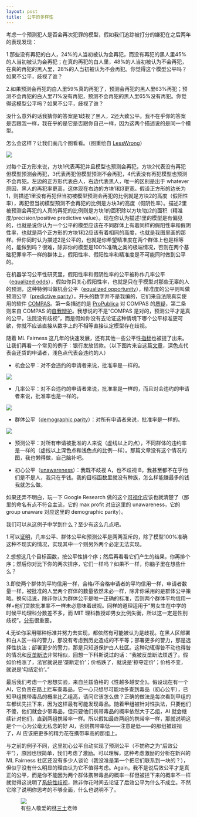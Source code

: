 ```yaml
---
layout: post
title:  公平的多样性
---
```

考虑一个预测犯人是否会再次犯罪的模型，假如我们追踪被打分的嫌犯在之后两年的表现发现：

1.那些没有再犯的白人，24%的人当初被认为会再犯，而没有再犯的黑人里45%的人当初被认为会再犯；在真的再犯的白人里，48%的人当初被认为不会再犯，在真的再犯的黑人里，28%的人当初被认为不会再犯。你觉得这个模型公平吗？如果不公平，歧视了谁？

2.如果预测会再犯的白人里59%真的再犯了，预测会再犯的黑人里63%再犯；预测不会再犯的白人里71%没有再犯，预测不会再犯的黑人里65%没有再犯。你觉得这模型公平吗？如果不公平，歧视了谁？

没什么意外的话我猜你的答案是1歧视了黑人，2还大致公平。我不在乎你的答案是否跟我一样，我在乎的是它是否跟你自己一样，因为这两个描述说的是同一个模型。
<!-- excerpt break -->

怎么会这样？让我们画几个图看看。（图重绘自 [LessWrong](https://www.lesswrong.com/posts/ouQNu3hhfKLBRuwR7/no-nonsense-version-of-the-racial-algorithm-bias)）

<img src="/assets/images/lesswrong.png">

对每个正方形来说，方块1代表再犯并且模型也预测会再犯，方块2代表没有再犯但模型预测会再犯，3代表再犯但模型预测不会再犯，4代表没有再犯模型也预测不会再犯。左边的正方形代表白人，右边代表黑人，唯一的区别是出于 whatever 原因，黑人的再犯率更高，这体现在右边的方块1和3更宽。假设正方形的边长为1，则描述1里没有再犯但当初被模型预测会再犯的比例就是方块2的高度（假阳性率），再犯但当初模型预测不会再犯的比例是方块3的高度（假阴性率）。描述2里被预测会再犯的人真的再犯的比例则是方块1的面积除以方块1加2的面积（精准度/precision/positive predictive value）。现在你认为描述1里的模型是有偏见的，也就是说你认为一个公平的模型应该在不同群体上有着同样的假阳性率和假阴性率，也就是两个正方形的方块1和2应该有着相同的高度，也就是我图里画的那样。但你同时认为描述2是公平的，也就是你希望精准度在两个群体上也是相等的，能做到吗？很难，除非你的模型是100%准确之类的极端情况，否则在两个基础犯罪率不一样的群体上，假阳性率、假阳性率和精准度是不可能同时做到公平的。

在机器学习公平性研究里，假阳性率和假阴性率的公平被称作几率公平（[equalized odds](https://developers.google.com/machine-learning/glossary/fairness#equalized-odds)），假如你只关心假阳性率，也就是只在乎模型对那些无辜的人的预测，这种特例叫做机会公平（[equalized opportunity](https://developers.google.com/machine-learning/glossary/fairness#equality-of-opportunity)），精准度的公平则叫做预测公平（[predictive parity](https://developers.google.com/machine-learning/glossary/fairness#predictive-parity)）。开头的数字并不是我编的，它们来自法院真实使用的软件 [COMPAS](https://en.wikipedia.org/wiki/COMPAS_(software))。第一条描述的是 [ProPublica](https://en.wikipedia.org/wiki/ProPublica) 对 COMPAS 的[质疑](https://www.propublica.org/article/machine-bias-risk-assessments-in-criminal-sentencing)，第二条则来自 COMPAS 的[自我辩护](https://www.equivant.com/response-to-propublica-demonstrating-accuracy-equity-and-predictive-parity/)。我想说的不是“COMPAS 是对的，预测公平才是真的公平，法院没有歧视”，而是假如你没有去论证这种情境下哪个公平标准更可欲，你就不应该直接从数字上的不相等直接认定模型存在歧视。

随着 ML Fairness 这几年的快速发展，还有其他一些公平性[指标](https://pair-code.github.io/what-if-tool/ai-fairness.html)也被提了出来。让我们再看一个常见的例子：银行发放贷款。（以下图片来自这篇[文章](https://towardsdatascience.com/how-to-define-fairness-to-detect-and-prevent-discriminatory-outcomes-in-machine-learning-ef23fd408ef2)，深色点代表会还贷的申请者，浅色点代表会违约的人）

- 机会公平：对不会违约的申请者来说，批准率是一样的。

<img src="/assets/images/equalized_opportunity.png">

- 几率公平：对不会违约的申请者来说，批准率是一样的，而且对会违约的申请者来说，批准率也是一样的。

<img src="/assets/images/equalized_odds.png">

- 群体公平（[demographic parity](https://developers.google.com/machine-learning/glossary/fairness#demographic-parity)）：对所有申请者来说，批准率是一样的。
<img src="/assets/images/demographic_parity.png">

- 预测公平：对所有申请被批准的人来说（虚线以上的点），不同群体的违约率是一样的（虚线以上深色点和浅色点的比例一样）。那篇文章没有这个情况的图，我也懒得做，自己脑补吧。

- 初心公平（[unawareness](https://developers.google.com/machine-learning/glossary/fairness#unawareness-to-a-sensitive-attribute)）：我既不歧视 A，也不歧视 B，我甚至都不在乎他们是不是人，我只在乎钱。我的目标函数里就没有种族，怎么样能赚最多的钱我就怎么做。

如果还弄不明白，玩一下 Google Research 做的这个[可视化](https://research.google.com/bigpicture/attacking-discrimination-in-ml/)应该也就清楚了（那里的命名有点不符合主流，它的 max profit 对应这里的 unawareness，它的 group unaware 对应这里的 demographic parity）。

我们可以从这例子中学到什么？至少有这么几点吧。

1.可以[证明](https://towardsdatascience.com/a-tutorial-on-fairness-in-machine-learning-3ff8ba1040cb)，几率公平、群体公平和预测公平是两两互斥的，除了模型100%准确这种不现实的情况，实现其中一个则另外两个必定无法实现。

2.想想这几个目标函数，按公平性排个序；然后再看看它们产生的结果，你再排个序；然后你对比下你的两次排序，它们一样吗？如果不一样，你脑子里在想些什么？

3.即使两个群体的平均信用一样，合格/不合格申请者的平均信用一样，申请者数量一样，被批准的人里两个群体的数量依然未必一样，除非你采用的是群体公平策略。换句话说，除非你认为群体公平是唯一正确的标准，否则两个群体平均信用一样+他们贷款批准率不一样未必意味着歧视。同样的道理适用于“男女生在中学的时候平均理科分数差不多，而 MIT 理科教授却男女比例失衡，所以这一定是性别歧视”。[分布](https://en.wikipedia.org/wiki/Variability_hypothesis)很重要。

4.无论你采用哪种标准并努力去实现，都依然有可能被认为是歧视。在黑人区部署和白人区一样的警力，那没有考虑到历史造成的不平等；部署更多的警力，那是选择性执法；部署更少的警力，那是只知道保护白人社区。这种动辄得咎不动也得咎的情况和[反垄断法](http://headsalon.org/archives/5320.html)非常相似，回想一下科斯说过的话：“我被反垄断法烦透了。假如价格涨了，法官就说是‘垄断定价’；价格跌了，就说是‘掠夺定价’；价格不变，就说是‘勾结定价’。”

最后我们考虑一个思想实验，来自兰兹伯格的《性越多越安全》。假设现在有一个 AI，它负责在路上拦车查毒品，它一心只想尽可能地多查到毒品（初心公平），已知甲组携带毒品的概率比乙组高，请问它该怎么做？正确的做法是每次看到甲组的车都优先拦下来，因为这样最有可能发现毒品。随着甲组被针对性执法，只要他们不傻，他们就会少带毒品，但只要他们携带毒品的概率依然大于乙组，AI 就会继续针对他们，直到两组携带率一样。所以假如最终两组的携带率一样，那就说明这是个一心为公毫无私念的好 AI，否则携带率低——注意是低——的那组被歧视了，AI 应该把更多的精力花在携带率高的那组上。

与之前的例子不同，这里初心公平自动实现了预测公平（不妨称之为“后效公平”），原因也很简单，我们考虑了激励。可以理解，这种考虑激励的分析在新兴的 ML Fairness 社区还没有多少人谈论（我没准是第一个把它们联系到一块的？），但似乎没有什么明显的理由认为它不值得考虑。Again，我不是说后效公平才是真正的公平，而是你不能因为两个群体携带毒品的概率一样但被拦下来的概率不一样就觉得这说明了[系统性歧视](https://slatestarcodex.com/2014/11/25/race-and-justice-much-more-than-you-wanted-to-know/)，除非你花时间去论证了后效公平为什么不成立。不然它除了说明你思考的不够全面，什么也说明不了。

<figure>
    <img src="/assets/images/linsantu.png">
    <figcaption>有些人敬爱的<a href="https://youtu.be/hgV5czJA3JU?t=2215">林三土</a>老师</figcaption>
</figure>
